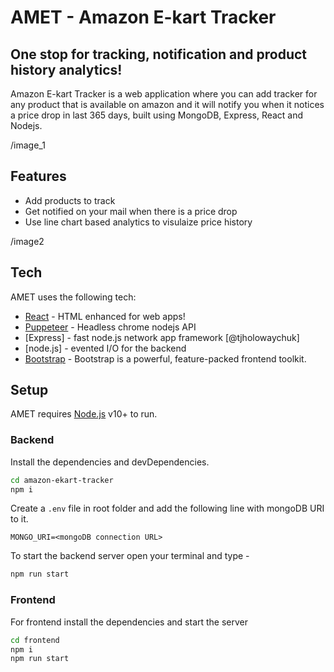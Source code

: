 # AMET - Amazon E-kart Tracker
## One stop for tracking, notification and product history analytics!

Amazon E-kart Tracker is a web application where you can add tracker for any product that is available on amazon and it will notify you when it notices a price drop in last 365 days,
built using MongoDB, Express, React and Nodejs.

/image_1

## Features

- Add products to track 
- Get notified on your mail when there is a price drop
- Use line chart based analytics to visulaize price history

/image2

## Tech

 AMET uses the following tech:

- [React](https://reactjs.org/) - HTML enhanced for web apps!
- [Puppeteer](https://github.com/puppeteer/puppeteer) - Headless chrome nodejs API
- [Express] - fast node.js network app framework [@tjholowaychuk]
- [node.js] - evented I/O for the backend
- [Bootstrap](https://getbootstrap.com/) - Bootstrap is a powerful, feature-packed frontend toolkit.

## Setup

AMET requires [Node.js](https://nodejs.org/) v10+ to run.

### Backend

Install the dependencies and devDependencies.

```sh
cd amazon-ekart-tracker
npm i
```

Create a `.env` file in root folder and add the following line with mongoDB URI to it.

```text
MONGO_URI=<mongoDB connection URL>
```

To start the backend server open your terminal and type -

```sh
npm run start
```
### Frontend

For frontend install the dependencies and start the server

```sh
cd frontend
npm i
npm run start
```